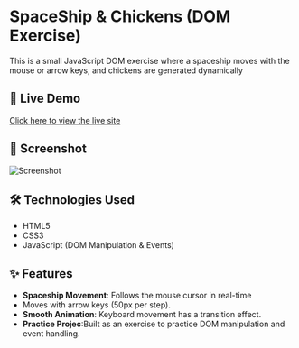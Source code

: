 #  SpaceShip & Chickens (DOM Exercise)

This is a small JavaScript DOM exercise where a spaceship moves with the mouse or arrow keys, and chickens are generated dynamically

## 🚀 Live Demo

[Click here to view the live site](https://asmaa-abdo22.github.io/Chicken-Invaders-Game-/)

## 📸 Screenshot

![Screenshot](https://github.com/user-attachments/assets/499c7b2d-ae8c-4ec4-83f0-8e6de4088b76)

## 🛠️ Technologies Used

- HTML5
- CSS3
- JavaScript (DOM Manipulation & Events)

  
## ✨ Features

- **Spaceship Movement**: Follows the mouse cursor in real-time
- Moves with arrow keys (50px per step).
- **Smooth Animation**: Keyboard movement has a transition effect.
- **Practice Projec**:Built as an exercise to practice DOM manipulation and event handling.
